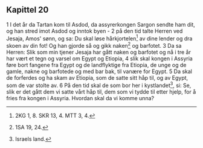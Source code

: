 ## Kapittel 20

1 I det år da Tartan kom til Asdod, da assyrerkongen Sargon sendte ham dit, og han stred imot Asdod og inntok byen -
2 på den tid talte Herren ved Jesaja, Amos' sønn, og sa: Du skal løse hårkjortelen[^1] av dine lender og dra skoen av din fot! Og han gjorde så og gikk naken[^2] og barfotet.
3 Da sa Herren: Slik som min tjener Jesaja har gått naken og barfotet og nå i tre år har vært et tegn og varsel om Egypt og Etiopia,
4 slik skal kongen i Assyria føre bort fangene fra Egypt og de landflyktige fra Etiopia, de unge og de gamle, nakne og barfotede og med bar bak, til vanære for Egypt.
5 Da skal de forferdes og ha skam av Etiopia, som de satte sitt håp til, og av Egypt, som de var stolte av.
6 På den tid skal de som bor her i kystlandet[^3], si: Se, slik er det gått dem vi satte vårt håp til, dem som vi tydde til etter hjelp, for å fries fra kongen i Assyria. Hvordan skal da vi komme unna?

[^1]:  2KG 1, 8. SKR 13, 4. MTT 3, 4.
[^2]:  1SA 19, 24.
[^3]:  Israels land.
